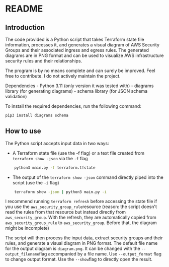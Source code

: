 # README
## Introduction

The code provided is a Python script that takes Terraform state file information, processes it, and generates a visual diagram of AWS Security Groups and their associated ingress and egress rules. The generated diagrams are in PNG format and can be used to visualize AWS infrastructure security rules and their relationships.

The program is by no means complete and can surely be improved. Feel free to contribute. I do not actively maintain the project.

Dependencies
    - Python 3.11 (only version it was tested with)
    - diagrams library (for generating diagrams)
    - schema library (for JSON schema validation)

To install the required dependencies, run the following command:

```bash
pip3 install diagrams schema
```

## How to use

The Python script accepts input data in two ways:
-  A Terraform state file (use the -f flag) or a text file created from `terraform show -json` via the `-f` flag

```bash
    python3 main.py -f terraform.tfstate
```

 - The output of the `terraform show -json` command directly piped into the script (use the `-i` flag)

```bash
    terraform show -json | python3 main.py -i
```

I recommend running `terraform refresh` before accessing the state file if you use the `aws_security_group_rule`resource (reason: the script doesn't read the rules from that resource but instead directly from `aws_security_group`. With the refresh, they are automatically copied from `aws_security_group_rule` to `aws_security_group`. Before that, the diagram might be incomplete)




The script will then process the input data, extract security groups and their rules, and generate a visual diagram in PNG format. The default file name for the output diagram is `diagram.png`. It can be changed with the `--output_filename`flag accompanied by a file name. Use `--output_format` flag to change output format. Use the `--show`flag to directly open the result.